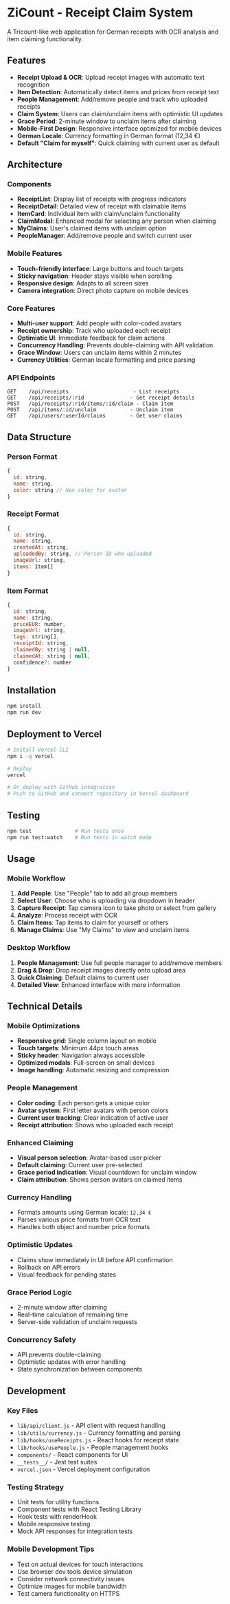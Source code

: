 # ZiCount - Receipt Claim System

A Tricount-like web application for German receipts with OCR analysis and item claiming functionality.

## Features

- **Receipt Upload & OCR**: Upload receipt images with automatic text recognition
- **Item Detection**: Automatically detect items and prices from receipt text
- **People Management**: Add/remove people and track who uploaded receipts
- **Claim System**: Users can claim/unclaim items with optimistic UI updates
- **Grace Period**: 2-minute window to unclaim items after claiming
- **Mobile-First Design**: Responsive interface optimized for mobile devices
- **German Locale**: Currency formatting in German format (12,34 €)
- **Default "Claim for myself"**: Quick claiming with current user as default

## Architecture

### Components
- **ReceiptList**: Display list of receipts with progress indicators
- **ReceiptDetail**: Detailed view of receipt with claimable items
- **ItemCard**: Individual item with claim/unclaim functionality
- **ClaimModal**: Enhanced modal for selecting any person when claiming
- **MyClaims**: User's claimed items with unclaim option
- **PeopleManager**: Add/remove people and switch current user

### Mobile Features
- **Touch-friendly interface**: Large buttons and touch targets
- **Sticky navigation**: Header stays visible when scrolling
- **Responsive design**: Adapts to all screen sizes
- **Camera integration**: Direct photo capture on mobile devices

### Core Features
- **Multi-user support**: Add people with color-coded avatars
- **Receipt ownership**: Track who uploaded each receipt
- **Optimistic UI**: Immediate feedback for claim actions
- **Concurrency Handling**: Prevents double-claiming with API validation
- **Grace Window**: Users can unclaim items within 2 minutes
- **Currency Utilities**: German locale formatting and price parsing

### API Endpoints
```
GET    /api/receipts                     - List receipts
GET    /api/receipts/:rid               - Get receipt details
POST   /api/receipts/:rid/items/:id/claim - Claim item
POST   /api/items/:id/unclaim           - Unclaim item
GET    /api/users/:userId/claims        - Get user claims
```

## Data Structure

### Person Format
```javascript
{
  id: string,
  name: string,
  color: string // Hex color for avatar
}
```

### Receipt Format
```javascript
{
  id: string,
  name: string,
  createdAt: string,
  uploadedBy: string, // Person ID who uploaded
  imageUrl: string,
  items: Item[]
}
```

### Item Format
```javascript
{
  id: string,
  name: string,
  priceEUR: number,
  imageUrl: string,
  tags: string[],
  receiptId: string,
  claimedBy: string | null,
  claimedAt: string | null,
  confidence?: number
}
```

## Installation

```bash
npm install
npm run dev
```

## Deployment to Vercel

```bash
# Install Vercel CLI
npm i -g vercel

# Deploy
vercel

# Or deploy with GitHub integration
# Push to GitHub and connect repository in Vercel dashboard
```

## Testing

```bash
npm test              # Run tests once
npm run test:watch    # Run tests in watch mode
```

## Usage

### Mobile Workflow
1. **Add People**: Use "People" tab to add all group members
2. **Select User**: Choose who is uploading via dropdown in header
3. **Capture Receipt**: Tap camera icon to take photo or select from gallery
4. **Analyze**: Process receipt with OCR
5. **Claim Items**: Tap items to claim for yourself or others
6. **Manage Claims**: Use "My Claims" to view and unclaim items

### Desktop Workflow
1. **People Management**: Use full people manager to add/remove members
2. **Drag & Drop**: Drop receipt images directly onto upload area
3. **Quick Claiming**: Default claims to current user
4. **Detailed View**: Enhanced interface with more information

## Technical Details

### Mobile Optimizations
- **Responsive grid**: Single column layout on mobile
- **Touch targets**: Minimum 44px touch areas
- **Sticky header**: Navigation always accessible
- **Optimized modals**: Full-screen on small devices
- **Image handling**: Automatic resizing and compression

### People Management
- **Color coding**: Each person gets a unique color
- **Avatar system**: First letter avatars with person colors
- **Current user tracking**: Clear indication of active user
- **Receipt attribution**: Shows who uploaded each receipt

### Enhanced Claiming
- **Visual person selection**: Avatar-based user picker
- **Default claiming**: Current user pre-selected
- **Grace period indication**: Visual countdown for unclaim window
- **Claim attribution**: Shows person avatars on claimed items

### Currency Handling
- Formats amounts using German locale: `12,34 €`
- Parses various price formats from OCR text
- Handles both object and number price formats

### Optimistic Updates
- Claims show immediately in UI before API confirmation
- Rollback on API errors
- Visual feedback for pending states

### Grace Period Logic
- 2-minute window after claiming
- Real-time calculation of remaining time
- Server-side validation of unclaim requests

### Concurrency Safety
- API prevents double-claiming
- Optimistic updates with error handling
- State synchronization between components

## Development

### Key Files
- `lib/api/client.js` - API client with request handling
- `lib/utils/currency.js` - Currency formatting and parsing
- `lib/hooks/useReceipts.js` - React hooks for receipt state
- `lib/hooks/usePeople.js` - People management hooks
- `components/` - React components for UI
- `__tests__/` - Jest test suites
- `vercel.json` - Vercel deployment configuration

### Testing Strategy
- Unit tests for utility functions
- Component tests with React Testing Library
- Hook tests with renderHook
- Mobile responsive testing
- Mock API responses for integration tests

### Mobile Development Tips
- Test on actual devices for touch interactions
- Use browser dev tools device simulation
- Consider network connectivity issues
- Optimize images for mobile bandwidth
- Test camera functionality on HTTPS
